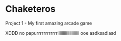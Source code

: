 # Chaketeros
Project 1 - My first amazing arcade game

XDDD
 no papurrrrrrrrrrrriiiiiiiiiiiiiiiiiiii ooe
 asdksadlasd